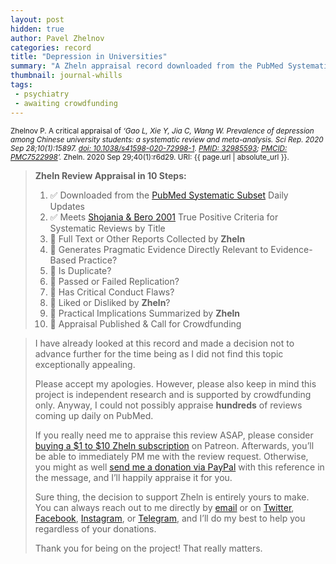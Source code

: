 ```yaml
---
layout: post
hidden: true
author: Pavel Zhelnov
categories: record
title: "Depression in Universities"
summary: "A Zheln appraisal record downloaded from the PubMed Systematic Subset daily updates."
thumbnail: journal-whills
tags:
 - psychiatry
 - awaiting crowdfunding
---
```


<small id="citation">Zhelnov P. A critical appraisal of _‘Gao L, Xie Y, Jia C, Wang W. Prevalence of depression among Chinese university students: a systematic review and meta-analysis. Sci Rep. 2020 Sep 28;10(1):15897. [doi: 10.1038/s41598-020-72998-1](https://doi.org/10.1038/s41598-020-72998-1). [PMID: 32985593](https://pubmed.gov/32985593); [PMCID: PMC7522998](https://ncbi.nlm.nih.gov/pmc/PMC7522998)’._ Zheln. 2020 Sep 29;40(1):r6d29. URI: {{ page.url | absolute_url }}.</small>

> **Zheln Review Appraisal in 10 Steps:**
>
> 1. ✅ Downloaded from the [PubMed Systematic Subset](https://github.com/p1m-ortho/qs-global-ortho-search-queries/blob/global-sr-query/README.md) Daily Updates
> 2. ✅ Meets [Shojania & Bero 2001](https://www.researchgate.net/publication/11820967_Taking_Advantage_of_the_Explosion_of_Systematic_Reviews_An_Efficient_MEDLINE_Search_Strategy) True Positive Criteria for Systematic Reviews by Title
> 3. 🔄 Full Text or Other Reports Collected by **Zheln**
> 4. 🔄 Generates Pragmatic Evidence Directly Relevant to Evidence-Based Practice?
> 5. 🔄 Is Duplicate?
> 6. 🔄 Passed or Failed Replication?
> 7. 🔄 Has Critical Conduct Flaws?
> 8. 🔄 Liked or Disliked by **Zheln**?
> 9. 🔄 Practical Implications Summarized by **Zheln**
> 10. 🔄 Appraisal Published & Call for Crowdfunding

> I have already looked at this record and made a decision not to advance further for the time being as I did not find this topic exceptionally appealing.
>
> Please accept my apologies. However, please also keep in mind this project is independent research and is supported by crowdfunding only. Anyway, I could not possibly appraise **hundreds** of reviews coming up daily on PubMed.
> 
> If you really need me to appraise this review ASAP, please consider [buying a $1 to $10 Zheln subscription](https://patreon.com/zheln) on Patreon. Afterwards, you’ll be able to immediately PM me with the review request. Otherwise, you might as well [send me a donation via PayPal](https://paypal.me/pjelnov) with this reference in the message, and I’ll happily appraise it for you.
> 
> Sure thing, the decision to support Zheln is entirely yours to make. You can always reach out to me directly by [email](mailto:pavel@zheln.com) or on [Twitter](https://twitter.com/drzhelnov), [Facebook](https://facebook.com/drzhelnov), [Instagram](https://instagram.com/igzheln), or [Telegram](https://t.me/drzhelnov), and I’ll do my best to help you regardless of your donations.
> 
> Thank you for being on the project! That really matters.
